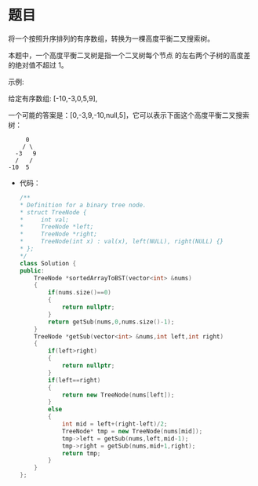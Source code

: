 # 题目
将一个按照升序排列的有序数组，转换为一棵高度平衡二叉搜索树。

本题中，一个高度平衡二叉树是指一个二叉树每个节点 的左右两个子树的高度差的绝对值不超过 1。

示例:

给定有序数组: [-10,-3,0,5,9],

一个可能的答案是：[0,-3,9,-10,null,5]，它可以表示下面这个高度平衡二叉搜索树：

         0
        / \
      -3   9
      /   /
    -10  5


* 代码：
    ```C++
    /**
    * Definition for a binary tree node.
    * struct TreeNode {
    *     int val;
    *     TreeNode *left;
    *     TreeNode *right;
    *     TreeNode(int x) : val(x), left(NULL), right(NULL) {}
    * };
    */
    class Solution {
    public:
        TreeNode *sortedArrayToBST(vector<int> &nums)
        {
            if(nums.size()==0)
            {
                return nullptr;
            }
            return getSub(nums,0,nums.size()-1);
        }
        TreeNode *getSub(vector<int> &nums,int left,int right)
        {
            if(left>right)
            {
                return nullptr;
            }
            if(left==right)
            {
                return new TreeNode(nums[left]);
            }
            else
            {
                int mid = left+(right-left)/2;
                TreeNode* tmp = new TreeNode(nums[mid]);
                tmp->left = getSub(nums,left,mid-1);
                tmp->right = getSub(nums,mid+1,right);
                return tmp;
            }
        }
    };
    ```
